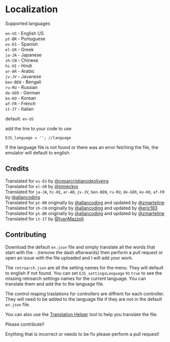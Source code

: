 
# Localization

Supported languages

`en-US` - English US<br>
`pt-BR` - Portuguese<br>
`es-ES` - Spanish<br>
`el-GR` - Greek<br>
`ja-JA` - Japanese<br>
`zh-CN` - Chinese<br>
`hi-HI` - Hindi<br>
`ar-AR` - Arabic<br>
`jv-JV` - Javanese<br>
`ben-BEN` - Bengali<br>
`ru-RU` - Russian<br>
`de-GER` - German<br>
`ko-KO` - Korean<br>
`af-FR` - French<br>
`it-IT` - Italian<br>

default: `en-US`


add the line to your code to use

```
EJS_language = ''; //language
```

If the language file is not found or there was an error fetching the file, the emulator will default to english.

## Credits

Translated for `es-ES` by [@cesarcristianodeoliveira](https://github.com/cesarcristianodeoliveira) <br>
Translated for `el-GR` by [@imneckro](https://github.com/imneckro) <br>
Translated for `ja-JA`, `hi-HI`, `ar-AR`, `jv-JV`, `ben-BEN`, `ru-RU`, `de-GER`, `ko-KO`, `af-FR` by [@allancoding](https://github.com/allancoding) <br>
Translated for `pt-BR` originally by [@allancoding](https://github.com/allancoding) and updated by [@zmarteline](https://github.com/zmarteline)<br>
Translated for `zh-CN` originally by [@allancoding](https://github.com/allancoding) and updated by [@eric183](https://github.com/eric183)<br>
Translated for `pt-BR` originally by [@allancoding](https://github.com/allancoding) and updated by [@zmarteline](https://github.com/zmarteline) <br>
Translated for `it-IT` by [@IvanMazzoli](https://github.com/IvanMazzoli) <br>

## Contributing

Download the default `en.json` file and simply translate all the words that start with the `-` (remove the dash afterwards) then perform a pull request or open an issue with the file uploaded and I will add your work.

The `retroarch.json` are all the setting names for the menu. They will default to english if not found. You can set `EJS_settingsLanguage` to `true` to see the missing retroarch settings names for the current language. You can translate them and add the to the language file. 

The control maping traslations for controllers are diffrent for each controller. They will need to be added to the language file if they are not in the default `en.json` file.

You can also use the [Translation Helper](Translate.html) tool to help you translate the file.

Please contribute!!

Enything that is incorrect or needs to be fix please perform a pull request!
